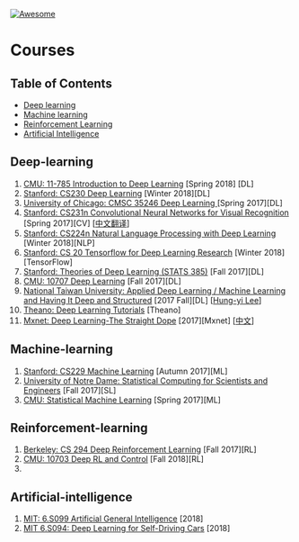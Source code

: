 [![Awesome](https://cdn.rawgit.com/sindresorhus/awesome/d7305f38d29fed78fa85652e3a63e154dd8e8829/media/badge.svg)](https://github.com/sindresorhus/awesome)

# Courses
## Table of Contents
- [Deep learning](#Deep-learning)
- [Machine learning](#Machine-learning)
- [Reinforcement Learning](#Reinforcement-learning)
- [Artificial Intelligence](#Artificial-intelligence)


## Deep-learning
1. [CMU: 11-785 Introduction to Deep Learning](http://deeplearning.cs.cmu.edu/) [Spring 2018] [DL]
2. [Stanford: CS230 Deep Learning](https://web.stanford.edu/class/cs230/) [Winter 2018][DL]
3. [University of Chicago: CMSC 35246 Deep Learning
 ](http://ttic.uchicago.edu/~shubhendu/Pages/CMSC35246.html) [Spring 2017][DL]
4. [Stanford: CS231n Convolutional Neural Networks for Visual Recognition](http://cs231n.stanford.edu/) [Spring 2017][CV] [[中文翻译](http://www.mooc.ai/course/268#modal)]
5. [Stanford: CS224n Natural Language Processing with Deep Learning](http://web.stanford.edu/class/cs224n/) [Winter 2018][NLP]
6. [Stanford: CS 20 Tensorflow for Deep Learning Research](http://web.stanford.edu/class/cs20si/) [Winter 2018][TensorFlow]
7. [Stanford: Theories of Deep Learning (STATS 385)](https://stats385.github.io/) [Fall 2017][DL]
8. [CMU: 10707 Deep Learning](http://www.cs.cmu.edu/~rsalakhu/10707/) [Fall 2017][DL]
9. [National Taiwan University: Applied Deep Learning /
Machine Learning and Having It Deep and Structured](https://www.csie.ntu.edu.tw/~yvchen/f106-adl/) [2017 Fall][DL] [[Hung-yi Lee](http://speech.ee.ntu.edu.tw/~tlkagk/index.html)]
10. [Theano: Deep Learning Tutorials](http://deeplearning.net/tutorial/) [Theano]
11. [Mxnet: Deep Learning-The Straight Dope](http://gluon.mxnet.io/) [2017][Mxnet] [[中文](http://zh.gluon.ai/)]


## Machine-learning
1. [Stanford: CS229 Machine Learning](http://cs229.stanford.edu/) [Autumn 2017][ML]
2. [University of Notre Dame: Statistical Computing for Scientists and Engineers](https://www.zabaras.com/statisticalcomputing) [Fall 2017][SL]
3. [CMU: Statistical Machine Learning](http://www.stat.cmu.edu/~ryantibs/statml/) [Spring 2017][ML]

## Reinforcement-learning
1. [Berkeley: CS 294 Deep Reinforcement Learning](http://rll.berkeley.edu/deeprlcourse/?utm_source=qq&utm_medium=social) [Fall 2017][RL]
2. [CMU: 10703 Deep RL and Control](http://www.cs.cmu.edu/~rsalakhu/10703/) [Fall 2018][RL]
3. 

## Artificial-intelligence
1. [MIT: 6.S099 Artificial General Intelligence](https://agi.mit.edu/) [2018]
2. [MIT 6.S094: Deep Learning for Self-Driving Cars](https://selfdrivingcars.mit.edu/) [2018]





